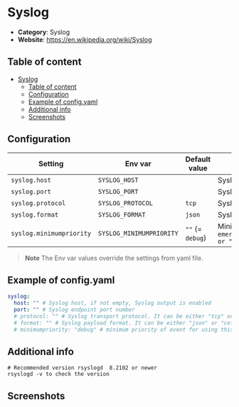 # Syslog

- **Category**: Syslog
- **Website**: https://en.wikipedia.org/wiki/Syslog

## Table of content

- [Syslog](#syslog)
  - [Table of content](#table-of-content)
  - [Configuration](#configuration)
  - [Example of config.yaml](#example-of-configyaml)
  - [Additional info](#additional-info)
  - [Screenshots](#screenshots)

## Configuration

| Setting                  | Env var                  | Default value    | Description                                                                                                                         |
| ------------------------ | ------------------------ | ---------------- | ----------------------------------------------------------------------------------------------------------------------------------- |
| `syslog.host`            | `SYSLOG_HOST`            |                  | Syslog host, if not empty, Syslog output is enabled                                                                                 |
| `syslog.port`            | `SYSLOG_PORT`            |                  | Syslog endpoint port number                                                                                                         |
| `syslog.protocol`        | `SYSLOG_PROTOCOL`        | `tcp`            | Syslog transport protocol. It can be either `tcp` or `udp`                                                                          |
| `syslog.format`          | `SYSLOG_FORMAT`          | `json`           | Syslog payload format. It can be either `json` or `cef`                                                                             |
| `syslog.minimumpriority` | `SYSLOG_MINIMUMPRIORITY` | `""` (= `debug`) | Minimum priority of event for using this output, order is `emergency,alert,critical,error,warning,notice,informational,debug or ""` |

> **Note**
The Env var values override the settings from yaml file.

## Example of config.yaml

```yaml
syslog:
  host: "" # Syslog host, if not empty, Syslog output is enabled
  port: "" # Syslog endpoint port number
  # protocol: "" # Syslog transport protocol. It can be either "tcp" or "udp" (default: tcp)
  # format: "" # Syslog payload format. It can be either "json" or "cef" (default: json)
  # minimumpriority: "debug" # minimum priority of event for using this output, order is emergency|alert|critical|error|warning|notice|informational|debug or "" (default)
```

## Additional info
```
# Recommended version rsyslogd  8.2102 or newer
rsyslogd -v to check the version
```
## Screenshots
